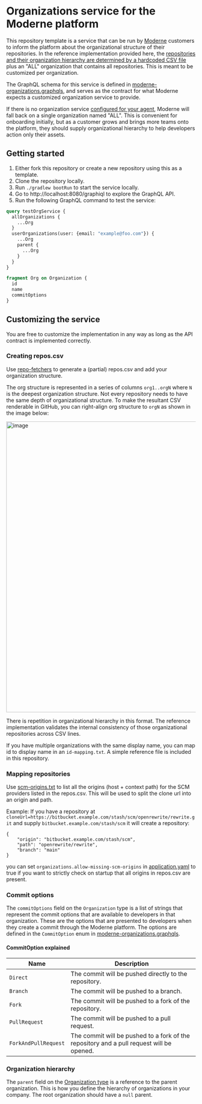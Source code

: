 # Organizations service for the Moderne platform

This repository template is a service that can be run by [Moderne](https://www.moderne.io/) customers to inform the platform about the organizational structure of their
repositories. In the reference implementation provided here, the [repositories and their organization hierarchy are determined by a hardcoded CSV file](/src/main/resources/repos.csv)
plus an "ALL" organization that contains all repositories. This is meant to be customized per organization.

The GraphQL schema for this service is defined
in [moderne-organizations.graphqls](src/main/resources/schema/moderne-organizations.graphqls), and serves as the
contract for what Moderne expects a customized organization service to provide.

If there is no organization service [configured for your agent](https://docs.moderne.io/administrator-documentation/on-premise-agent/configure-organizations-service), Moderne will fall back on a single organization named "ALL". 
This is convenient for onboarding initially, but as a customer grows and brings more teams onto the
platform, they should supply organizational hierarchy to help developers action only their assets.

## Getting started

1. Either fork this repository or create a new repository using this as a template.
2. Clone the repository locally.
3. Run `./gradlew bootRun` to start the service locally.
4. Go to http://localhost:8080/graphiql to explore the GraphQL API.
5. Run the following GraphQL command to test the service:

```graphql
query testOrgService {
  allOrganizations {
    ...Org
  }
  userOrganizations(user: {email: "example@foo.com"}) {
    ...Org
    parent {
      ...Org
    }
  }
}

fragment Org on Organization {
  id
  name
  commitOptions
}
```

## Customizing the service

You are free to customize the implementation in any way as long as the API contract is implemented correctly.

### Creating repos.csv

Use [repo-fetchers](repo-fetchers/README.md) to generate a (partial) repos.csv and add your organization structure.

The org structure is represented in a series of columns `org1..orgN` where `N` is the deepest organization structure. Not every repository needs to have the same depth of organizational structure. To make the resultant CSV renderable in GitHub, you can right-align org structure to `orgN` as shown in the image below:

<img width="771" alt="image" src="https://github.com/moderneinc/moderne-organizations-dx/assets/1697736/d0d8cd92-47ea-488c-8256-52117636bcae">

There is repetition in organizational hierarchy in this format. The reference implementation validates the internal consistency of those organizational repositories across CSV lines.

If you have multiple organizations with the same display name, you can map id to display name in an `id-mapping.txt`. A simple reference
file is included in this repository.

### Mapping repositories

Use [scm-origins.txt](src/main/resources/scm-origins.txt) to list all the origins (host + context path) for the SCM providers listed in the repos.csv.
This will be used to split the clone url into an origin and path.

Example: 
If you have a repository at `cloneUrl=https://bitbucket.example.com/stash/scm/openrewrite/rewrite.git` and supply `bitbucket.example.com/stash/scm` it will create a repository:

```
{
    "origin": "bitbucket.example.com/stash/scm",
    "path": "openrewrite/rewrite",
    "branch": "main"
}
```

you can set `organizations.allow-missing-scm-origins` in [application.yaml](src/main/resources/application.yaml) to true if you want to strictly check on startup that all origins in repos.csv are present.

### Commit options
The `commitOptions` field on the `Organization` type is a list of strings that represent the commit options that are
available to developers in that organization. These are the options that are presented to developers when they create a
commit through the Moderne platform. The options are defined in the `CommitOption` enum in
[moderne-organizations.graphqls](src/main/resources/schema/moderne-organizations.graphqls#L38-L44).

#### CommitOption explained
| Name          | Description |
|---------------| ----------- |
| `Direct`      | The commit will be pushed directly to the repository. |
| `Branch`      | The commit will be pushed to a branch. |
| `Fork`        | The commit will be pushed to a fork of the repository. |
| `PullRequest` | The commit will be pushed to a pull request. |
| `ForkAndPullRequest` | The commit will be pushed to a fork of the repository and a pull request will be opened. |

### Organization hierarchy
The `parent` field on the [Organization type](/src/main/java/io/moderne/organizations/types/Organization.java) is a reference to the parent organization. This is how you define the
hierarchy of organizations in your company. The root organization should have a `null` parent.
